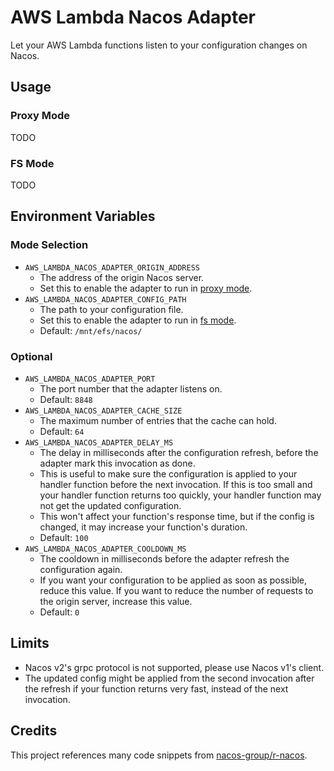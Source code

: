 # AWS Lambda Nacos Adapter

Let your AWS Lambda functions listen to your configuration changes on Nacos.

## Usage

### Proxy Mode

TODO

### FS Mode

TODO

## Environment Variables

### Mode Selection

- `AWS_LAMBDA_NACOS_ADAPTER_ORIGIN_ADDRESS`
  - The address of the origin Nacos server.
  - Set this to enable the adapter to run in [proxy mode](#proxy-mode).
- `AWS_LAMBDA_NACOS_ADAPTER_CONFIG_PATH`
  - The path to your configuration file.
  - Set this to enable the adapter to run in [fs mode](#fs-mode).
  - Default: `/mnt/efs/nacos/`

### Optional

- `AWS_LAMBDA_NACOS_ADAPTER_PORT`
  - The port number that the adapter listens on.
  - Default: `8848`
- `AWS_LAMBDA_NACOS_ADAPTER_CACHE_SIZE`
  - The maximum number of entries that the cache can hold.
  - Default: `64`
- `AWS_LAMBDA_NACOS_ADAPTER_DELAY_MS`
  - The delay in milliseconds after the configuration refresh, before the adapter mark this invocation as done.
  - This is useful to make sure the configuration is applied to your handler function before the next invocation. If this is too small and your handler function returns too quickly, your handler function may not get the updated configuration.
  - This won't affect your function's response time, but if the config is changed, it may increase your function's duration.
  - Default: `100`
- `AWS_LAMBDA_NACOS_ADAPTER_COOLDOWN_MS`
  - The cooldown in milliseconds before the adapter refresh the configuration again.
  - If you want your configuration to be applied as soon as possible, reduce this value. If you want to reduce the number of requests to the origin server, increase this value.
  - Default: `0`

## Limits

- Nacos v2's grpc protocol is not supported, please use Nacos v1's client.
- The updated config might be applied from the second invocation after the refresh if your function returns very fast, instead of the next invocation.

## Credits

This project references many code snippets from [nacos-group/r-nacos](https://github.com/nacos-group/r-nacos/).
